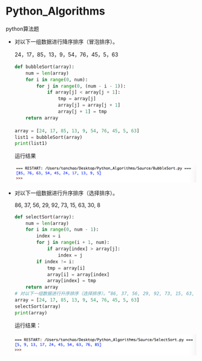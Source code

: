 # Python_Algorithms
python算法题

* 对以下一组数据进行降序排序（冒泡排序）。

  24，17，85，13，9，54，76，45，5，63

  ```python
  def bubbleSort(array):
      num = len(array)
      for i in range(0, num):
          for j in range(0, (num - i - 1)):
              if array[j] < array[j + 1]:
                  tmp = array[j]
                  array[j] = array[j + 1]
                  array[j + 1] = tmp
      return array

  array = [24, 17, 85, 13, 9, 54, 76, 45, 5, 63]
  list1 = bubbleSort(array)
  print(list1)
  ```

  运行结果

  ![运行结果](./image/bubbleSort.png)

* 对以下一组数据进行升序排序（选择排序）。

  86, 37, 56, 29, 92, 73, 15, 63, 30, 8 

  ```python
  def selectSort(array):
      num = len(array)
      for i in range(0, num - 1):
          index = i
          for j in range(i + 1, num):
              if array[index] > array[j]:
                  index = j
          if index != i:
              tmp = array[i]
              array[i] = array[index]
              array[index] = tmp
      return array
  # 对以下一组数据进行升序排序（选择排序）。“86, 37, 56, 29, 92, 73, 15, 63, 30, 8”
  array = [24, 17, 85, 13, 9, 54, 76, 45, 5, 63]
  selectSort(array)
  print(array)
  ```

  运行结果：

  ![运行结果](./image/selectSort.png)

